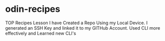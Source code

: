 # odin-recipes
TOP Recipes Lesson
I have Created a Repo Using my Local Device. 
I generated an SSH Key and linked it to my GITHub Account. 
Used CLI more effectively and Learned new CLI's 